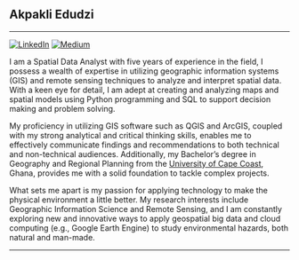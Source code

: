## Akpakli Edudzi
***********************************************************************************************************************************************************************
[![LinkedIn](https://img.shields.io/badge/My-LinkedIn-blue?style=for-the-badge&logo=linkedin&logoColor=0077B5&link=https://www.linkedin.com/in/edudzi-akpakli229761121/
)](linkedin.com/in/edudzi-akpakli229761121)
[![Medium](https://img.shields.io/badge/Medium-indianred?style=for-the-badge&logo=Medium&logoColor=white&link=https://medium.com/@akpakliedudzi/)](https://medium.com/@akpakliedudzi)




I am a Spatial Data Analyst with five years of experience in the field, I possess a wealth of expertise in utilizing geographic information systems (GIS) and remote sensing techniques to analyze and interpret spatial data. With a keen eye for detail, I am adept at creating and analyzing maps and spatial models using Python programming and SQL to support decision making and problem solving.

My proficiency in utilizing GIS software such as QGIS and ArcGIS, coupled with my strong analytical and critical thinking skills, enables me to effectively communicate findings and recommendations to both technical and non-technical audiences. Additionally, my Bachelor’s degree in Geography and Regional Planning from the [University of Cape Coast](https://ucc.edu.gh/), Ghana, provides me with a solid foundation to tackle complex projects.

What sets me apart is my passion for applying technology to make the physical environment a little better. My research interests include Geographic Information Science and Remote Sensing, and I am constantly exploring new and innovative ways to apply geospatial big data and cloud computing (e.g., Google Earth Engine) to study environmental hazards, both natural and man-made.
***********************************************************************************************************************************************************************


<!--
**edudzikorku/edudzikorku** is a ✨ _special_ ✨ repository because its `README.md` (this file) appears on your GitHub profile.



Here are some ideas to get you started:

- 🔭 I’m currently working on ...
- 🌱 I’m currently learning ...
- 👯 I’m looking to collaborate on ...
- 🤔 I’m looking for help with ...
- 💬 Ask me about ...
- 📫 How to reach me: ...
- 😄 Pronouns: ...
- ⚡ Fun fact: ...
-->
